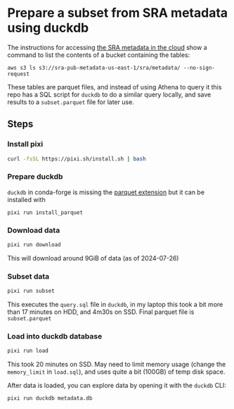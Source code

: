 # Prepare a subset from SRA metadata using duckdb

The instructions for accessing [the SRA metadata in the cloud](https://www.ncbi.nlm.nih.gov/sra/docs/sra-athena/)
show a command to list the contents of a bucket containing the tables:

```
aws s3 ls s3://sra-pub-metadata-us-east-1/sra/metadata/ --no-sign-request
```

These tables are parquet files,
and instead of using Athena to query it this repo has a SQL script
for `duckdb` to do a similar query locally,
and save results to a `subset.parquet` file for later use.

## Steps

### Install pixi

```bash
curl -fsSL https://pixi.sh/install.sh | bash
```

### Prepare duckdb

`duckdb` in conda-forge is missing the [parquet extension](https://github.com/conda-forge/duckdb-split-feedstock/issues/9)
but it can be installed with
```
pixi run install_parquet
```

### Download data

```bash
pixi run download
```
This will download around 9GiB of data (as of 2024-07-26)

### Subset data

```bash
pixi run subset
```

This executes the `query.sql` file in `duckdb`,
in my laptop this took a bit more than 17 minutes on HDD,
and 4m30s on SSD.
Final parquet file is `subset.parquet`

### Load into duckdb database

```bash
pixi run load
```

This took 20 minutes on SSD.
May need to limit memory usage (change the `memory_limit` in `load.sql`),
and uses quite a bit (100GB) of temp disk space.

After data is loaded,
you can explore data by opening it with the `duckdb` CLI:
```
pixi run duckdb metadata.db
```
